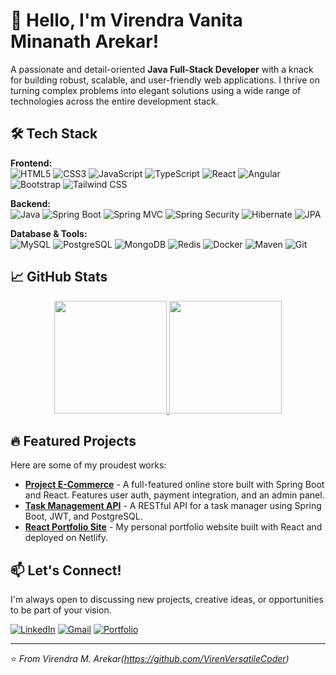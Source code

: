 # 👋 Hello, I'm Virendra Vanita Minanath Arekar!

A passionate and detail-oriented **Java Full-Stack Developer** with a knack for building robust, scalable, and user-friendly web applications. I thrive on turning complex problems into elegant solutions using a wide range of technologies across the entire development stack.

## 🛠️ Tech Stack

**Frontend:**  
![HTML5](https://img.shields.io/badge/HTML5-E34F26?style=for-the-badge&logo=html5&logoColor=white)
![CSS3](https://img.shields.io/badge/CSS3-1572B6?style=for-the-badge&logo=css3&logoColor=white)
![JavaScript](https://img.shields.io/badge/JavaScript-F7DF1E?style=for-the-badge&logo=javascript&logoColor=black)
![TypeScript](https://img.shields.io/badge/TypeScript-007ACC?style=for-the-badge&logo=typescript&logoColor=white)
![React](https://img.shields.io/badge/React-20232A?style=for-the-badge&logo=react&logoColor=61DAFB)
![Angular](https://img.shields.io/badge/Angular-DD0031?style=for-the-badge&logo=angular&logoColor=white)
![Bootstrap](https://img.shields.io/badge/Bootstrap-563D7C?style=for-the-badge&logo=bootstrap&logoColor=white)
![Tailwind CSS](https://img.shields.io/badge/Tailwind_CSS-38B2AC?style=for-the-badge&logo=tailwind-css&logoColor=white)

**Backend:**  
![Java](https://img.shields.io/badge/Java-ED8B00?style=for-the-badge&logo=openjdk&logoColor=white)
![Spring Boot](https://img.shields.io/badge/Spring_Boot-6DB33F?style=for-the-badge&logo=spring-boot&logoColor=white)
![Spring MVC](https://img.shields.io/badge/Spring_MVC-6DB33F?style=for-the-badge&logo=spring&logoColor=white)
![Spring Security](https://img.shields.io/badge/Spring_Security-6DB33F?style=for-the-badge&logo=spring-security&logoColor=white)
![Hibernate](https://img.shields.io/badge/Hibernate-59666C?style=for-the-badge&logo=hibernate&logoColor=white)
![JPA](https://img.shields.io/badge/JPA-59666C?style=for-the-badge&logo=databricks&logoColor=white)

**Database & Tools:**  
![MySQL](https://img.shields.io/badge/MySQL-00000F?style=for-the-badge&logo=mysql&logoColor=white)
![PostgreSQL](https://img.shields.io/badge/PostgreSQL-316192?style=for-the-badge&logo=postgresql&logoColor=white)
![MongoDB](https://img.shields.io/badge/MongoDB-4EA94B?style=for-the-badge&logo=mongodb&logoColor=white)
![Redis](https://img.shields.iobadge/Redis-DC382D?style=for-the-badge&logo=redis&logoColor=white)
![Docker](https://img.shields.io/badge/Docker-2496ED?style=for-the-badge&logo=docker&logoColor=white)
![Maven](https://img.shields.io/badge/Maven-C71A36?style=for-the-badge&logo=apache-maven&logoColor=white)
![Git](https://img.shields.io/badge/Git-F05032?style=for-the-badge&logo=git&logoColor=white)

## 📈 GitHub Stats

<p align="center">
  <a href="https://github.com/VirenVersatileCoder">
    <img height="180em" src="https://github-readme-stats.vercel.app/api?username=VirenVersatileCoder&show_icons=true&theme=radical&hide_border=true&count_private=true" />
    <img height="180em" src="https://github-readme-stats.vercel.app/api/top-langs/?username=VirenVersatileCoder&theme=radical&hide_border=true&layout=compact&langs_count=8&hide=html,css" />
  </a>
</p>

## 🔥 Featured Projects

Here are some of my proudest works:

- **[Project E-Commerce](https://github.com/VirenVersatileCoder/ecommerce-project)** - A full-featured online store built with Spring Boot and React. Features user auth, payment integration, and an admin panel.
- **[Task Management API](https://github.com/VirenVersatileCoder/task-management-api)** - A RESTful API for a task manager using Spring Boot, JWT, and PostgreSQL.
- **[React Portfolio Site](https://github.com/VirenVersatileCoder/portfolio-react)** - My personal portfolio website built with React and deployed on Netlify.

## 📫 Let's Connect!

I'm always open to discussing new projects, creative ideas, or opportunities to be part of your vision.

[![LinkedIn](https://img.shields.io/badge/LinkedIn-0A66C2?style=for-the-badge&logo=linkedin&logoColor=white)](https://www.linkedin.com/in/virendra-arekar-2a9a6292/)
[![Gmail](https://img.shields.io/badge/Gmail-D14836?style=for-the-badge&logo=gmail&logoColor=white)](mailto:virendra.arekar@gmail.com)
[![Portfolio](https://img.shields.io/badge/Portfolio-%23000000.svg?style=for-the-badge&logo=firefox&logoColor=white)](https://yourportfolio.com)

---

⭐️ *From Virendra M. Arekar(https://github.com/VirenVersatileCoder)*
